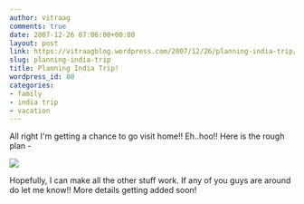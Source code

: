 ```yaml
---
author: vitraag
comments: true
date: 2007-12-26 07:06:00+00:00
layout: post
link: https://vitraagblog.wordpress.com/2007/12/26/planning-india-trip/
slug: planning-india-trip
title: Planning India Trip!
wordpress_id: 80
categories:
- family
- india trip
- vacation
---
```


All right I'm getting a chance to go visit home!! Eh..hoo!! Here is the rough plan -  
  
  


![](http://chart.apis.google.com/chart?cht=bhs&chd=t:33.0|33.0|33.0&chs=400x100&chl=Jan15|Jan20|Jan25|Feb5&chco=ff0000,0000ff,00ff00&chtt=My+Plans+For+India+Trip&chdl=Vacation|ShitalsShaadi|Work)  
  
Hopefully, I can make all the other stuff work. If any of you guys are around do let me know!! More details getting added soon!
